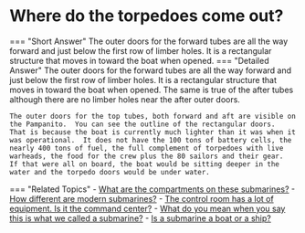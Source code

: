 # Where do the torpedoes come out?

=== "Short Answer"
    The outer doors for the forward tubes are all the way forward and just below the first row of limber holes. It is a rectangular structure that moves in toward the boat when opened.
=== "Detailed Answer"
    The outer doors for the forward tubes are all the way forward and just below the first row of limber holes.  It is a rectangular structure that moves in toward the boat when opened.  The same is true of the after tubes although there are no limber holes near the after outer doors.
    
    
    
    The outer doors for the top tubes, both forward and aft are visible on the Pampanito.  You can see the outline of the rectangular doors.  That is because the boat is currently much lighter than it was when it was operational.  It does not have the 100 tons of battery cells, the nearly 400 tons of fuel, the full complement of torpedoes with live warheads, the food for the crew plus the 80 sailors and their gear.  If that were all on board, the boat would be sitting deeper in the water and the torpedo doors would be under water.
=== "Related Topics"
    - [What are the compartments on these submarines?](what-are-the-compartments-on-these-submarines.md)
    - [How different are modern submarines?](how-different-are-modern-submarines.md)
    - [The control room has a lot of equipment.  Is it the command center?](the-control-room-has-a-lot-of-equipment-is-it-the-command-center.md)
    - [What do you mean when you say this is what we called a submarine?](what-do-you-mean-when-you-say-this-is-what-we-called-a-submarine.md)
    - [Is a submarine a boat or a ship?](is-a-submarine-a-boat-or-a-ship.md)
